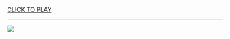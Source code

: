 
<a href="https://premium76.site?title=cool_math_games_unblocked_games&ref=13M">CLICK TO PLAY</a></h3>
<hr>

<a href="https://premium76.site?title=cool_math_games_unblocked_games&ref=13M"><img src="https://clearcache.store/games.png"></a>


